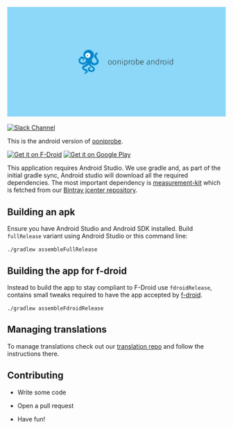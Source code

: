 [![ooniprobe android](assets/title.png)](https://ooni.torproject.org/)

[![Slack Channel](https://slack.openobservatory.org/badge.svg)](https://slack.openobservatory.org/)

This is the android version of [ooniprobe](https://ooni.torproject.org/).

<a href="https://f-droid.org/packages/org.openobservatory.ooniprobe/" target="_blank">
<img src="https://raw.githubusercontent.com/TheTorProject/ooniprobe-android/master/assets/F-Droid-badge.png" alt="Get it on F-Droid" height="90"/></a>
<a href="https://play.google.com/store/apps/details?id=org.openobservatory.ooniprobe" target="_blank">
<img src="https://raw.githubusercontent.com/TheTorProject/ooniprobe-android/master/assets/Google-Play-badge.png" alt="Get it on Google Play" height="90"/></a>

This application requires Android Studio. We use gradle and, as part of the
initial gradle sync, Android studio will download all the required
dependencies. The most important dependency is [measurement-kit](
https://github.com/measurement-kit/measurement-kit) which is fetched
from our [Bintray jcenter repository](
https://bintray.com/measurement-kit/android/android-libs).

## Building an apk

Ensure you have Android Studio and Android SDK installed. Build `fullRelease` variant using Android Studio or this command line:

```
./gradlew assembleFullRelease
```

## Building the app for f-droid

Instead to build the app to stay compliant to F-Droid use `fdroidRelease`, contains small tweaks required to have the app accepted by [f-droid](https://f-droid.org/).

```
./gradlew assembleFdroidRelease
```

## Managing translations

To manage translations check out our [translation repo](https://github.com/ooni/translations) and follow the instructions there.

## Contributing

* Write some code

* Open a pull request

* Have fun!

